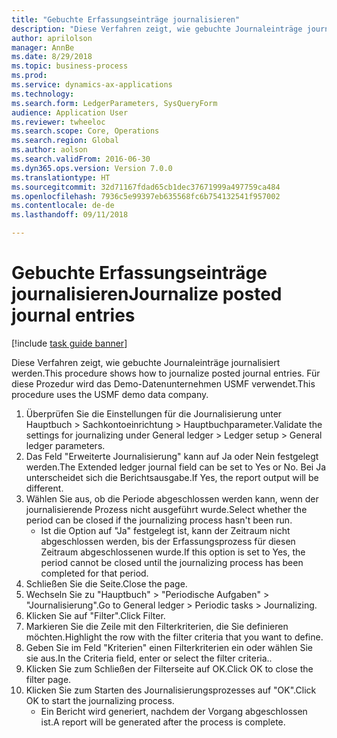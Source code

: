 ```yaml
--- 
title: "Gebuchte Erfassungseinträge journalisieren"
description: "Diese Verfahren zeigt, wie gebuchte Journaleinträge journalisiert werden."
author: aprilolson
manager: AnnBe
ms.date: 8/29/2018
ms.topic: business-process
ms.prod: 
ms.service: dynamics-ax-applications
ms.technology: 
ms.search.form: LedgerParameters, SysQueryForm
audience: Application User
ms.reviewer: twheeloc
ms.search.scope: Core, Operations
ms.search.region: Global
ms.author: aolson
ms.search.validFrom: 2016-06-30
ms.dyn365.ops.version: Version 7.0.0
ms.translationtype: HT
ms.sourcegitcommit: 32d71167fdad65cb1dec37671999a497759ca484
ms.openlocfilehash: 7936c5e99397eb635568fc6b754132541f957002
ms.contentlocale: de-de
ms.lasthandoff: 09/11/2018

---
```

# <a name="journalize-posted-journal-entries"></a><span data-ttu-id="bb49d-103">Gebuchte Erfassungseinträge journalisieren</span><span class="sxs-lookup"><span data-stu-id="bb49d-103">Journalize posted journal entries</span></span>

[!include [task guide banner](../../includes/task-guide-banner.md)]

<span data-ttu-id="bb49d-104">Diese Verfahren zeigt, wie gebuchte Journaleinträge journalisiert werden.</span><span class="sxs-lookup"><span data-stu-id="bb49d-104">This procedure shows how to journalize posted journal entries.</span></span> <span data-ttu-id="bb49d-105">Für diese Prozedur wird das Demo-Datenunternehmen USMF verwendet.</span><span class="sxs-lookup"><span data-stu-id="bb49d-105">This procedure uses the USMF demo data company.</span></span>

1. <span data-ttu-id="bb49d-106">Überprüfen Sie die Einstellungen für die Journalisierung unter Hauptbuch > Sachkontoeinrichtung > Hauptbuchparameter.</span><span class="sxs-lookup"><span data-stu-id="bb49d-106">Validate the settings for journalizing under General ledger > Ledger setup > General ledger parameters.</span></span>
2. <span data-ttu-id="bb49d-107">Das Feld "Erweiterte Journalisierung" kann auf Ja oder Nein festgelegt werden.</span><span class="sxs-lookup"><span data-stu-id="bb49d-107">The Extended ledger journal field can be set to Yes or No.</span></span> <span data-ttu-id="bb49d-108">Bei Ja unterscheidet sich die Berichtsausgabe.</span><span class="sxs-lookup"><span data-stu-id="bb49d-108">If Yes, the report output will be different.</span></span>
3. <span data-ttu-id="bb49d-109">Wählen Sie aus, ob die Periode abgeschlossen werden kann, wenn der journalisierende Prozess nicht ausgeführt wurde.</span><span class="sxs-lookup"><span data-stu-id="bb49d-109">Select whether the period can be closed if the journalizing process hasn't been run.</span></span>
    * <span data-ttu-id="bb49d-110">Ist die Option auf "Ja" festgelegt ist, kann der Zeitraum nicht abgeschlossen werden, bis der Erfassungsprozess für diesen Zeitraum abgeschlossenen wurde.</span><span class="sxs-lookup"><span data-stu-id="bb49d-110">If this option is set to Yes, the period cannot be closed until the journalizing process has been completed for that period.</span></span>  
4. <span data-ttu-id="bb49d-111">Schließen Sie die Seite.</span><span class="sxs-lookup"><span data-stu-id="bb49d-111">Close the page.</span></span>
5. <span data-ttu-id="bb49d-112">Wechseln Sie zu "Hauptbuch" > "Periodische Aufgaben" > "Journalisierung".</span><span class="sxs-lookup"><span data-stu-id="bb49d-112">Go to General ledger > Periodic tasks > Journalizing.</span></span>
6. <span data-ttu-id="bb49d-113">Klicken Sie auf "Filter".</span><span class="sxs-lookup"><span data-stu-id="bb49d-113">Click Filter.</span></span>
7. <span data-ttu-id="bb49d-114">Markieren Sie die Zeile mit den Filterkriterien, die Sie definieren möchten.</span><span class="sxs-lookup"><span data-stu-id="bb49d-114">Highlight the row with the filter criteria that you want to define.</span></span>
8. <span data-ttu-id="bb49d-115">Geben Sie im Feld "Kriterien" einen Filterkriterien ein oder wählen Sie sie aus.</span><span class="sxs-lookup"><span data-stu-id="bb49d-115">In the Criteria field, enter or select the filter criteria..</span></span>
9. <span data-ttu-id="bb49d-116">Klicken Sie zum Schließen der Filterseite auf OK.</span><span class="sxs-lookup"><span data-stu-id="bb49d-116">Click OK to close the filter page.</span></span>
10. <span data-ttu-id="bb49d-117">Klicken Sie zum Starten des Journalisierungsprozesses auf "OK".</span><span class="sxs-lookup"><span data-stu-id="bb49d-117">Click OK to start the journalizing process.</span></span>
    * <span data-ttu-id="bb49d-118">Ein Bericht wird generiert, nachdem der Vorgang abgeschlossen ist.</span><span class="sxs-lookup"><span data-stu-id="bb49d-118">A report will be generated after the process is complete.</span></span>  


